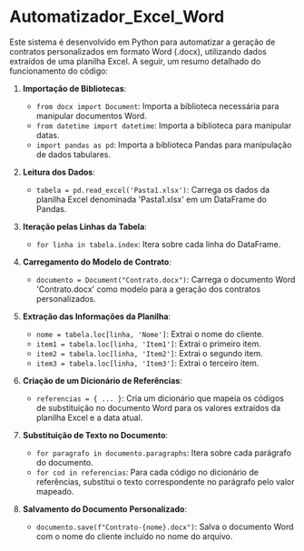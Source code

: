 # Automatizador_Excel_Word
Este sistema é desenvolvido em Python para automatizar a geração de contratos personalizados em formato Word (.docx), utilizando dados extraídos de uma planilha Excel. A seguir, um resumo detalhado do funcionamento do código:

1. **Importação de Bibliotecas**:
   - `from docx import Document`: Importa a biblioteca necessária para manipular documentos Word.
   - `from datetime import datetime`: Importa a biblioteca para manipular datas.
   - `import pandas as pd`: Importa a biblioteca Pandas para manipulação de dados tabulares.

2. **Leitura dos Dados**:
   - `tabela = pd.read_excel('Pasta1.xlsx')`: Carrega os dados da planilha Excel denominada 'Pasta1.xlsx' em um DataFrame do Pandas.

3. **Iteração pelas Linhas da Tabela**:
   - `for linha in tabela.index`: Itera sobre cada linha do DataFrame.

4. **Carregamento do Modelo de Contrato**:
   - `documento = Document("Contrato.docx")`: Carrega o documento Word 'Contrato.docx' como modelo para a geração dos contratos personalizados.

5. **Extração das Informações da Planilha**:
   - `nome = tabela.loc[linha, 'Nome']`: Extrai o nome do cliente.
   - `item1 = tabela.loc[linha, 'Item1']`: Extrai o primeiro item.
   - `item2 = tabela.loc[linha, 'Item2']`: Extrai o segundo item.
   - `item3 = tabela.loc[linha, 'Item3']`: Extrai o terceiro item.

6. **Criação de um Dicionário de Referências**:
   - `referencias = { ... }`: Cria um dicionário que mapeia os códigos de substituição no documento Word para os valores extraídos da planilha Excel e a data atual.

7. **Substituição de Texto no Documento**:
   - `for paragrafo in documento.paragraphs`: Itera sobre cada parágrafo do documento.
   - `for cod in referencias`: Para cada código no dicionário de referências, substitui o texto correspondente no parágrafo pelo valor mapeado.

8. **Salvamento do Documento Personalizado**:
   - `documento.save(f"Contrato-{nome}.docx")`: Salva o documento Word com o nome do cliente incluído no nome do arquivo.

